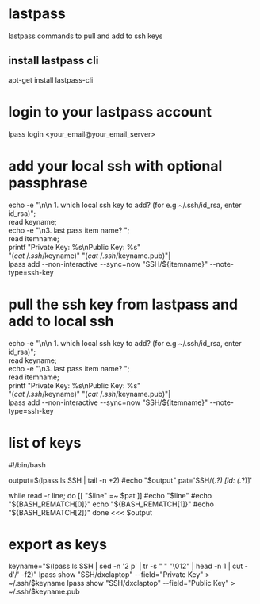 # lastpass
lastpass commands to pull and add to ssh keys
## install lastpass cli
apt-get install lastpass-cli

# login to your lastpass account
lpass login <your_email@your_email_server>

# add your local ssh with optional passphrase
echo -e "\n\n 1. which local ssh key to add? (for e.g ~/.ssh/id_rsa, enter id_rsa)"; \
read keyname; \
echo -e "\n3. last pass item name? "; \
read itemname; \
printf "Private Key: %s\nPublic Key: %s" \
"$(cat ~/.ssh/$keyname)" "$(cat ~/.ssh/$keyname.pub)"| \
lpass add --non-interactive --sync=now "SSH/${itemname}" --note-type=ssh-key

# pull the ssh key from lastpass and add to local ssh
echo -e "\n\n 1. which local ssh key to add? (for e.g ~/.ssh/id_rsa, enter id_rsa)"; \
read keyname; \
echo -e "\n3. last pass item name? "; \
read itemname; \
printf "Private Key: %s\nPublic Key: %s" \
"$(cat ~/.ssh/$keyname)" "$(cat ~/.ssh/$keyname.pub)"| \
lpass add --non-interactive --sync=now "SSH/${itemname}" --note-type=ssh-key

# list of keys
#!/bin/bash

output=$(lpass ls SSH | tail -n +2)
#echo "$output"
pat='SSH\/(.*?) \[id: (.*?)\]'

while read -r line; do
        [[ "$line" =~ $pat ]]
        #echo "$line"
        #echo "${BASH_REMATCH[0]}"
        echo "${BASH_REMATCH[1]}"
        #echo "${BASH_REMATCH[2]}"
done <<< $output

# export as keys
keyname="$(lpass ls SSH | sed -n '2 p' |  tr -s " " "\012" | head -n 1 | cut -d'/' -f2)"
lpass show "SSH/dxclaptop" --field="Private Key" > ~/.ssh/$keyname
lpass show "SSH/dxclaptop" --field="Public Key" > ~/.ssh/$keyname.pub
